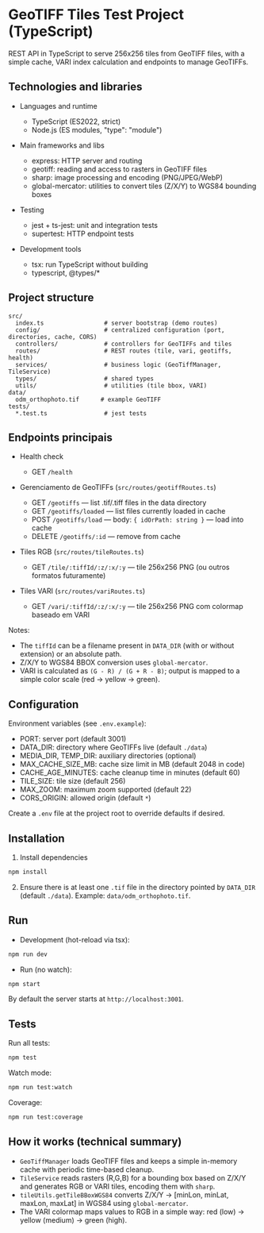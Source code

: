 # GeoTIFF Tiles Test Project (TypeScript)

REST API in TypeScript to serve 256x256 tiles from GeoTIFF files, with a simple cache, VARI index calculation and endpoints to manage GeoTIFFs.

## Technologies and libraries

- Languages and runtime
  - TypeScript (ES2022, strict)
  - Node.js (ES modules, "type": "module")

- Main frameworks and libs
  - express: HTTP server and routing
  - geotiff: reading and access to rasters in GeoTIFF files
  - sharp: image processing and encoding (PNG/JPEG/WebP)
  - global-mercator: utilities to convert tiles (Z/X/Y) to WGS84 bounding boxes

- Testing
  - jest + ts-jest: unit and integration tests
  - supertest: HTTP endpoint tests

- Development tools
  - tsx: run TypeScript without building
  - typescript, @types/*

## Project structure

```
src/
  index.ts                 # server bootstrap (demo routes)
  config/                  # centralized configuration (port, directories, cache, CORS)
  controllers/             # controllers for GeoTIFFs and tiles
  routes/                  # REST routes (tile, vari, geotiffs, health)
  services/                # business logic (GeoTiffManager, TileService)
  types/                   # shared types
  utils/                   # utilities (tile bbox, VARI)
data/
  odm_orthophoto.tif      # example GeoTIFF
tests/
  *.test.ts                # jest tests
```

## Endpoints principais

- Health check
  - GET `/health`

- Gerenciamento de GeoTIFFs (`src/routes/geotiffRoutes.ts`)
  - GET `/geotiffs` — list .tif/.tiff files in the data directory
  - GET `/geotiffs/loaded` — list files currently loaded in cache
  - POST `/geotiffs/load` — body: `{ idOrPath: string }` — load into cache
  - DELETE `/geotiffs/:id` — remove from cache

- Tiles RGB (`src/routes/tileRoutes.ts`)
  - GET `/tile/:tiffId/:z/:x/:y` — tile 256x256 PNG (ou outros formatos futuramente)

- Tiles VARI (`src/routes/variRoutes.ts`)
  - GET `/vari/:tiffId/:z/:x/:y` — tile 256x256 PNG com colormap baseado em VARI

Notes:
- The `tiffId` can be a filename present in `DATA_DIR` (with or without extension) or an absolute path.
- Z/X/Y to WGS84 BBOX conversion uses `global-mercator`.
- VARI is calculated as `(G - R) / (G + R - B)`; output is mapped to a simple color scale (red → yellow → green).

## Configuration

Environment variables (see `.env.example`):

- PORT: server port (default 3001)
- DATA_DIR: directory where GeoTIFFs live (default `./data`)
- MEDIA_DIR, TEMP_DIR: auxiliary directories (optional)
- MAX_CACHE_SIZE_MB: cache size limit in MB (default 2048 in code)
- CACHE_AGE_MINUTES: cache cleanup time in minutes (default 60)
- TILE_SIZE: tile size (default 256)
- MAX_ZOOM: maximum zoom supported (default 22)
- CORS_ORIGIN: allowed origin (default `*`)

Create a `.env` file at the project root to override defaults if desired.

## Installation

1) Install dependencies

```bash
npm install
```

2) Ensure there is at least one `.tif` file in the directory pointed by `DATA_DIR` (default `./data`). Example: `data/odm_orthophoto.tif`.

## Run

- Development (hot-reload via tsx):

```bash
npm run dev
```

- Run (no watch):

```bash
npm start
```

By default the server starts at `http://localhost:3001`.

## Tests

Run all tests:

```bash
npm test
```

Watch mode:

```bash
npm run test:watch
```

Coverage:

```bash
npm run test:coverage
```

## How it works (technical summary)

- `GeoTiffManager` loads GeoTIFF files and keeps a simple in-memory cache with periodic time-based cleanup.
- `TileService` reads rasters (R,G,B) for a bounding box based on Z/X/Y and generates RGB or VARI tiles, encoding them with `sharp`.
- `tileUtils.getTileBBoxWGS84` converts Z/X/Y → [minLon, minLat, maxLon, maxLat] in WGS84 using `global-mercator`.
- The VARI colormap maps values to RGB in a simple way: red (low) → yellow (medium) → green (high).
